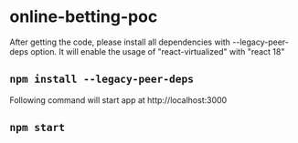 # online-betting-poc

After getting the code, please install all dependencies with --legacy-peer-deps option. It will enable the usage of "react-virtualized" with "react 18"

## `npm install --legacy-peer-deps`


Following command will start app at http://localhost:3000

## `npm start`
